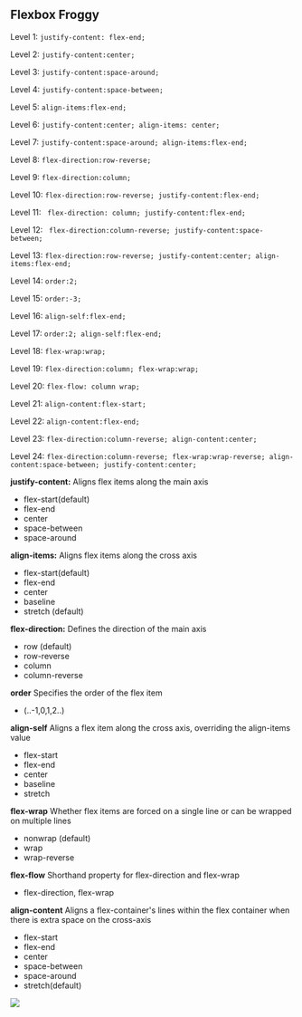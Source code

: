 ## Flexbox Froggy 

Level 1: ```justify-content: flex-end;``` 

Level 2: ```justify-content:center;``` 

Level 3: ```justify-content:space-around;``` 

Level 4: ```justify-content:space-between;``` 

Level 5: ```align-items:flex-end;``` 

Level 6: 
```justify-content:center; align-items: center; ```

Level 7: 
```justify-content:space-around; align-items:flex-end;```

Level 8: ```flex-direction:row-reverse;``` 

Level 9: ```flex-direction:column;```

Level 10: ```flex-direction:row-reverse; justify-content:flex-end;```

Level 11: ``` flex-direction: column; justify-content:flex-end;```

Level 12: ``` flex-direction:column-reverse; justify-content:space-between;``` 

Level 13: ```flex-direction:row-reverse; justify-content:center; align-items:flex-end;```

Level 14: ```order:2;``` 

Level 15: ```order:-3;``` 

Level 16:  ```align-self:flex-end;``` 

Level 17: ```order:2; align-self:flex-end;``` 

Level 18: ```flex-wrap:wrap;``` 

Level 19: ```flex-direction:column; flex-wrap:wrap;```

Level 20: ```flex-flow: column wrap;``` 

Level 21: ```align-content:flex-start;``` 

Level 22: ```align-content:flex-end;``` 

Level 23: ```flex-direction:column-reverse; align-content:center;``` 

Level 24: ```flex-direction:column-reverse; flex-wrap:wrap-reverse; align-content:space-between; justify-content:center;``` 

**justify-content:**
Aligns flex items along the main axis 
- flex-start(default)
- flex-end
- center
- space-between
- space-around

**align-items:**
Aligns flex items along the cross axis
- flex-start(default)
- flex-end
- center
- baseline
- stretch (default)

**flex-direction:**
Defines the direction of the main axis  
- row (default)
- row-reverse
- column
- column-reverse

**order**
Specifies the order of the flex item 
- <integer> (..-1,0,1,2..)

**align-self**
Aligns a flex item along the cross axis, overriding the align-items value
- flex-start
- flex-end
- center
- baseline
- stretch

**flex-wrap**
Whether flex items are forced on a single line or can be wrapped on multiple lines
- nonwrap (default)
- wrap
- wrap-reverse

**flex-flow**
Shorthand property for flex-direction and flex-wrap
- flex-direction, flex-wrap 

**align-content**
Aligns a flex-container's lines within the flex container when there is extra space on the cross-axis
- flex-start
- flex-end
- center
- space-between
- space-around
- stretch(default)

![](https://github.com/isabelandreatta1/Unit4/blob/main/images/forggy_complete.png)
